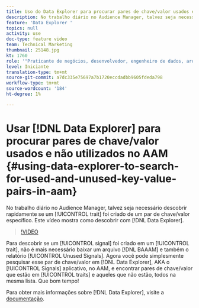 ```yaml
---
title: Uso do Data Explorer para procurar pares de chave/valor usados e não utilizados no AAM
description: No trabalho diário no Audience Manager, talvez seja necessário descobrir rapidamente se uma característica foi criada a partir de um par de chave/valor específico. Este vídeo mostra como descobrir com o Data Explorer.
feature: 'Data Explorer '
topics: null
activity: use
doc-type: feature video
team: Technical Marketing
thumbnail: 25148.jpg
kt: 1760
role: '"Praticante de negócios, desenvolvedor, engenheiro de dados, arquiteto, arquiteto de dados, administrador, líder"'
level: Iniciante
translation-type: tm+mt
source-git-commit: a7dc335e75697a7b1720eccdadbb9605fdeda798
workflow-type: tm+mt
source-wordcount: '184'
ht-degree: 1%

---
```



# Usar [!DNL Data Explorer] para procurar pares de chave/valor usados e não utilizados no AAM {#using-data-explorer-to-search-for-used-and-unused-key-value-pairs-in-aam}

No trabalho diário no Audience Manager, talvez seja necessário descobrir rapidamente se um [!UICONTROL trait] foi criado de um par de chave/valor específico. Este vídeo mostra como descobrir com [!DNL Data Explorer].

>[!VIDEO](https://video.tv.adobe.com/v/25148/?quality=12)

Para descobrir se um [!UICONTROL signal] foi criado em um [!UICONTROL trait], não é mais necessário baixar um arquivo [!DNL BAAAM] e também o relatório [!UICONTROL Unused Signals]. Agora você pode simplesmente pesquisar esse par de chave/valor em [!DNL Data Explorer], AKA o [!UICONTROL Signals] aplicativo, no AAM, e encontrar pares de chave/valor que estão em [!UICONTROL traits] e aqueles que não estão, todos na mesma lista. Que bom tempo!

Para obter mais informações sobre [!DNL Data Explorer], visite a [documentação](https://experiencecloud.adobe.com/resources/help/en_US/aam/data-explorer.html).